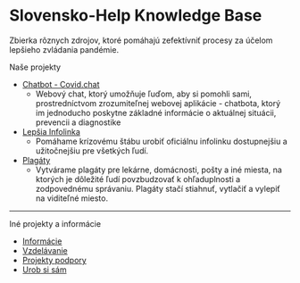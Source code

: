 # Slovensko-Help Knowledge Base

Zbierka rôznych zdrojov, ktoré pomáhajú zefektívniť procesy za účelom lepšieho zvládania pandémie.

Naše projekty

* [Chatbot - Covid.chat](Chatbot---Covid.chat)
  * Webový chat, ktorý umožňuje ľuďom, aby si pomohli sami, prostredníctvom zrozumiteľnej webovej aplikácie - chatbota, ktorý im jednoducho poskytne základné informácie o aktuálnej situácii, prevencii a diagnostike
* [Lepšia Infolinka](Lepšia-Infolinka)
  * Pomáhame krízovému štábu urobiť oficiálnu infolinku dostupnejšiu a užitočnejšiu pre všetkých ľudí.
* [Plagáty](Plag%C3%A1ty)
  * Vytvárame plagáty pre lekárne, domácnosti, pošty a iné miesta, na ktorých je dôležité ľudí povzbudzovať k ohľaduplnosti a zodpovednému správaniu. Plagáty stačí stiahnuť, vytlačiť a vylepiť na viditeľné miesto.

***
Iné projekty a informácie

* [Informácie](Inform%C3%A1cie)
* [Vzdelávanie](Vzdel%C3%A1vanie)
* [Projekty podpory](Projekty-podpory)
* [Urob si sám](Urob-si-s%C3%A1m)
